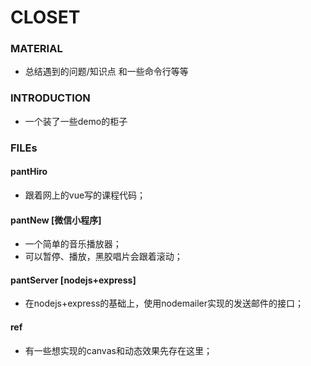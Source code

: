 
# CLOSET

### MATERIAL
+ 总结遇到的问题/知识点 和一些命令行等等

### INTRODUCTION
+ 一个装了一些demo的柜子

### FILEs

#### pantHiro
+ 跟着网上的vue写的课程代码；

#### pantNew [微信小程序]
+ 一个简单的音乐播放器；
+ 可以暂停、播放，黑胶唱片会跟着滚动；

#### pantServer [nodejs+express]
+ 在nodejs+express的基础上，使用nodemailer实现的发送邮件的接口；

#### ref 
+ 有一些想实现的canvas和动态效果先存在这里；